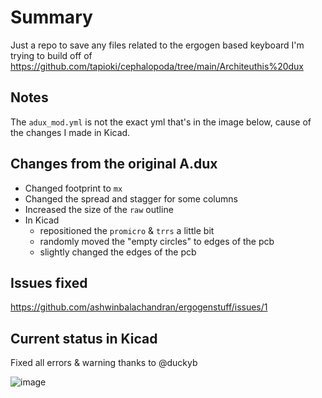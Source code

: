 # Summary

Just a repo to save any files related to the ergogen based keyboard I'm trying to build off of https://github.com/tapioki/cephalopoda/tree/main/Architeuthis%20dux

## Notes
The `adux_mod.yml` is not the exact yml that's in the image below, cause of the changes I made in Kicad.

## Changes from the original A.dux
- Changed footprint to `mx`
- Changed the spread and stagger for some columns
- Increased the size of the `raw` outline
- In Kicad
    - repositioned the `promicro` & `trrs` a little bit
    - randomly moved the "empty circles" to edges of the pcb
    - slightly changed the edges of the pcb

## Issues fixed
https://github.com/ashwinbalachandran/ergogenstuff/issues/1

## Current status in Kicad
Fixed all errors & warning thanks to @duckyb

![image](https://user-images.githubusercontent.com/18424078/168134927-c6d49219-008d-4864-a15d-4ffe007cff6b.png)
